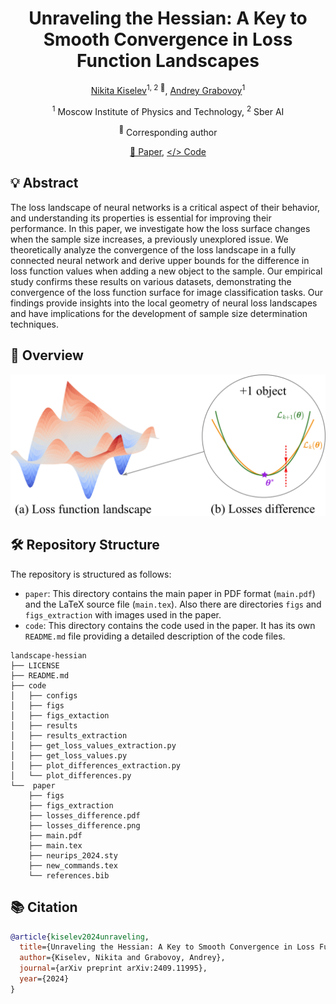 <div align="center">
<h1>Unraveling the Hessian: A Key to Smooth Convergence in Loss Function Landscapes</h1>

[Nikita Kiselev](https://github.com/kisnikser)<sup>1, 2 :email:</sup>, [Andrey Grabovoy](https://github.com/andriygav)<sup>1</sup>

<sup>1</sup> Moscow Institute of Physics and Technology, <sup>2</sup> Sber AI

<sup>:email:</sup> Corresponding author

[📝 Paper](https://github.com/kisnikser/landscape-hessian/blob/main/paper/main.pdf), [</> Code](https://github.com/kisnikser/landscape-hessian/tree/main/code)

</div>

## 💡 Abstract
The loss landscape of neural networks is a critical aspect of their behavior, and understanding its properties is essential for improving their performance. 
In this paper, we investigate how the loss surface changes when the sample size increases, a previously unexplored issue. 
We theoretically analyze the convergence of the loss landscape in a fully connected neural network and derive upper bounds for the difference in loss function values when adding a new object to the sample. 
Our empirical study confirms these results on various datasets, demonstrating the convergence of the loss function surface for image classification tasks. 
Our findings provide insights into the local geometry of neural loss landscapes and have implications for the development of sample size determination techniques.

## 🔎 Overview
<div align="center">
  <img alt="overview" src="paper/losses_difference.png">
</div>


## 🛠️ Repository Structure
The repository is structured as follows:
- `paper`: This directory contains the main paper in PDF format (`main.pdf`) and the LaTeX source file (`main.tex`). Also there are directories `figs` and `figs_extraction` with images used in the paper.
- `code`: This directory contains the code used in the paper. It has its own `README.md` file providing a detailed description of the code files.
```shell
landscape-hessian
├── LICENSE
├── README.md
├── code
│   ├── configs
│   ├── figs
│   ├── figs_extaction
│   ├── results
│   ├── results_extraction
│   ├── get_loss_values_extraction.py
│   ├── get_loss_values.py
│   ├── plot_differences_extraction.py
│   └── plot_differences.py
└──  paper
    ├── figs
    ├── figs_extraction
    ├── losses_difference.pdf
    ├── losses_difference.png
    ├── main.pdf
    ├── main.tex
    ├── neurips_2024.sty
    ├── new_commands.tex
    └── references.bib
```

## 📚 Citation
```BibTeX
@article{kiselev2024unraveling,
  title={Unraveling the Hessian: A Key to Smooth Convergence in Loss Function Landscapes},
  author={Kiselev, Nikita and Grabovoy, Andrey},
  journal={arXiv preprint arXiv:2409.11995},
  year={2024}
}
```
